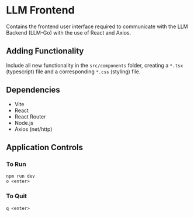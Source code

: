 # LLM Frontend

Contains the frontend user interface required to communicate with the LLM Backend (LLM-Go) with the use of React and Axios.

## Adding Functionality

Include all new functionality in the `src/components` folder, creating a `*.tsx` (typescript) file and a corresponding `*.css` (styling) file.

## Dependencies

- Vite
- React
- React Router
- Node.js
- Axios (net/http)

## Application Controls

### To Run

```
npm run dev
o <enter>
```

### To Quit

```
q <enter>
```
